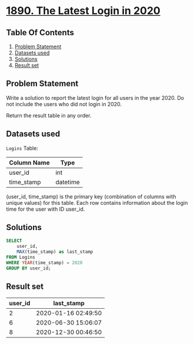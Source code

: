 # [1890. The Latest Login in 2020](https://leetcode.com/problems/the-latest-login-in-2020/description/)

## Table Of Contents
1. [Problem Statement](#problem-statement)
2. [Datasets used](#datasets-used)
3. [Solutions](#solutions)
4. [Result set](#result-set)

## Problem Statement

Write a solution to report the latest login for all users in the year 2020. Do not include the users who did not login in 2020.

Return the result table in any order.

## Datasets used

```Logins``` Table:

| Column Name    | Type     |
| -------------- | -------- |
| user_id        | int      |
| time_stamp     | datetime |

(user_id, time_stamp) is the primary key (combination of columns with unique values) for this table.
Each row contains information about the login time for the user with ID user_id.

## Solutions

```sql
SELECT
    user_id,
    MAX(time_stamp) as last_stamp
FROM Logins
WHERE YEAR(time_stamp) = 2020
GROUP BY user_id;
```

## Result set

| user_id | last_stamp          |
| ------- | ------------------- |
| 2       | 2020-01-16 02:49:50 |
| 6       | 2020-06-30 15:06:07 |
| 8       | 2020-12-30 00:46:50 |